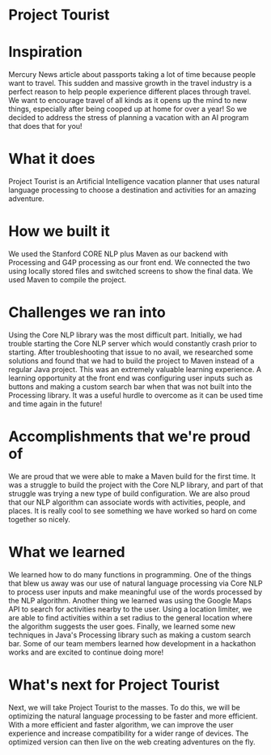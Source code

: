 # Project Tourist
# Inspiration
Mercury News article about passports taking a lot of time because people want to travel. This sudden and massive growth in the travel industry is a perfect reason to help people experience different places through travel. We want to encourage travel of all kinds as it opens up the mind to new things, especially after being cooped up at home for over a year! So we decided to address the stress of planning a vacation with an AI program that does that for you!

# What it does
Project Tourist is an Artificial Intelligence vacation planner that uses natural language processing to choose a destination and activities for an amazing adventure.

# How we built it
We used the Stanford CORE NLP plus Maven as our backend with Processing and G4P processing as our front end. We connected the two using locally stored files and switched screens to show the final data. We used Maven to compile the project.

# Challenges we ran into
Using the Core NLP library was the most difficult part. Initially, we had trouble starting the Core NLP server which would constantly crash prior to starting. After troubleshooting that issue to no avail, we researched some solutions and found that we had to build the project to Maven instead of a regular Java project. This was an extremely valuable learning experience. A learning opportunity at the front end was configuring user inputs such as buttons and making a custom search bar when that was not built into the Processing library. It was a useful hurdle to overcome as it can be used time and time again in the future!

# Accomplishments that we're proud of
We are proud that we were able to make a Maven build for the first time. It was a struggle to build the project with the Core NLP library, and part of that struggle was trying a new type of build configuration. We are also proud that our NLP algorithm can associate words with activities, people, and places. It is really cool to see something we have worked so hard on come together so nicely.

# What we learned
We learned how to do many functions in programming. One of the things that blew us away was our use of natural language processing via Core NLP to process user inputs and make meaningful use of the words processed by the NLP algorithm. Another thing we learned was using the Google Maps API to search for activities nearby to the user. Using a location limiter, we are able to find activities within a set radius to the general location where the algorithm suggests the user goes. Finally, we learned some new techniques in Java's Processing library such as making a custom search bar. Some of our team members learned how development in a hackathon works and are excited to continue doing more!

# What's next for Project Tourist
Next, we will take Project Tourist to the masses. To do this, we will be optimizing the natural language processing to be faster and more efficient. With a more efficient and faster algorithm, we can improve the user experience and increase compatibility for a wider range of devices. The optimized version can then live on the web creating adventures on the fly.
